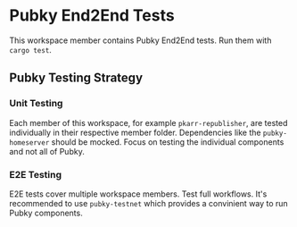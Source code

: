 # Pubky End2End Tests

This workspace member contains Pubky End2End tests. Run them with `cargo test`.

## Pubky Testing Strategy


### Unit Testing

Each member of this workspace, for example `pkarr-republisher`, are tested individually
in their respective member folder. Dependencies like the `pubky-homeserver`
should be mocked. Focus on testing the individual components and not all of Pubky.

### E2E Testing

E2E tests cover multiple workspace members. Test full workflows. 
It's recommended to use `pubky-testnet` which provides a convinient way to run Pubky components.